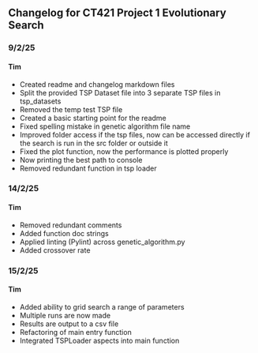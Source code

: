 ## Changelog for CT421 Project 1 Evolutionary Search
### 9/2/25
#### Tim
- Created readme and changelog markdown files
- Split the provided TSP Dataset file into 3 separate TSP files in tsp_datasets
- Removed the temp test TSP file
- Created a basic starting point for the readme
- Fixed spelling mistake in genetic algorithm file name
- Improved folder access if the tsp files, now can be accessed directly if the search is run in the src folder or outside it
- Fixed the plot function, now the performance is plotted properly
- Now printing the best path to console
- Removed redundant function in tsp loader

### 14/2/25
#### Tim
- Removed redundant comments
- Added function doc strings
- Applied linting (Pylint) across genetic_algorithm.py
- Added crossover rate

### 15/2/25
#### Tim
- Added ability to grid search a range of parameters
- Multiple runs are now made
- Results are output to a csv file
- Refactoring of main entry function
- Integrated TSPLoader aspects into main function